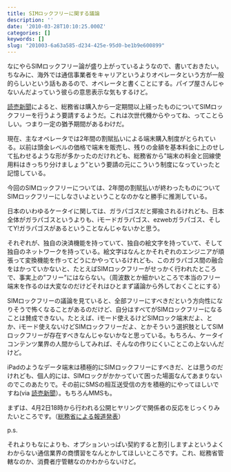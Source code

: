 ```yaml
---
title: SIMロックフリーに関する議論
description: ''
date: '2010-03-28T10:10:25.000Z'
categories: []
keywords: []
slug: "201003-6a63a585-d234-425e-95d0-be1b9e600899"
---
```

なにやらSIMロックフリー論が盛り上がっているようなので、書いておきたい。ちなみに、海外では通信事業者をキャリアというよりオペレータという方が一般的らしいという話もあるので、オペレータと書くことにする。パイプ屋さんじゃないんだよっていう彼らの意思表示な気もするけど。

[読売新聞](http://www.yomiuri.co.jp/atmoney/news/20100328-OYT1T00055.htm)によると、総務省は購入から一定期間以上経ったものについてSIMロックフリーを行うよう要請するようだ。これは次世代機からやってね、ってことらしい。つまり一定の猶予期間があるわけだ。

現在、主なオペレータでは2年間の割賦払いによる端末購入制度がとられている。以前は頭金レベルの価格で端末を販売し、残りの金額を基本料金に上のせして払わせるような形が多かったのだけれども、総務省から”端末の料金と回線使用料はきっちり分けましょう”という要請の元にこういう制度になっていったと記憶している。

今回のSIMロックフリーについては、2年間の割賦払いが終わったものについてSIMロックフリーにしなさいよということなのかなと勝手に推測している。

日本のいわゆるケータイに関しては、ガラパゴスだと揶揄されるけれども、日本全体がガラパゴスというよりも、iモードガラパゴス、ezwebガラパゴス、そしてY!ガラパゴスがあるということなんじゃないかと思う。

それぞれが、独自の決済機能を持っていて、独自の絵文字を持っていて、そして独自のネットワークを持っている。絵文字はなんとかそれぞれのエンジニアが頑張って変換機能を作ってどうにかやっているけれども、このガラパゴス間の融合をはかっていかないと、たとえばSIMロックフリーがせっかく行われたところで、事実上の”フリー”にはならない。（周波数とか細かいところで本当のフリー端末を作るのは大変なのだけどそれはひとまず議論から外しておくことにする）

SIMロックフリーの議論を見ていると、全部フリーにすべきだという方向性になりそうで怖くなることがあるのだけど、自分はすべてがSIMロックフリーになることは賛成できない。たとえば、iモード使えるけどSIMロック端末だよ、とか、iモード使えないけどSIMロックフリーだよ、とかそういう選択肢としてSIMロックフリーが存在すべきなんじゃないかなと思っている。もちろん、ケータイコンテンツ業界の人間からしてみれば、そんなの作りにくいことこの上ないんだけど。

iPadのようなデータ端末は積極的にSIMロックフリーにすべきだ、とは思うのだけれども、個人的には、SIMロックがかかっていて困った場面なんてあまりないのでこのあたりで。その前にSMSの相互送受信の方を積極的にやってほしいですね(via [読売新聞](http://www.yomiuri.co.jp/net/news/20090902-OYT8T00363.htm)）。もちろんMMSも。

まずは、4月2日18時から行われる公開ヒヤリングで関係者の反応をじっくりみたいところです。（[総務省による報道発表](http://www.soumu.go.jp/menu_news/s-news/02kiban02_000037.html)）

p.s.

それよりもなによりも、オプションいっぱい契約すると割引しますよというよくわからない通信業界の商慣習をなんとかしてほしいところです。これ、総務省管轄なのか、消費者庁管轄なのかわからないけど。